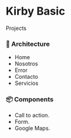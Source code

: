 # Kirby Basic
Projects

### 📁 Architecture
- Home
- Nosotros
- Error
- Contacto
- Servicios

### 📦 Components
- Call to action.
- Form.
- Google Maps.

